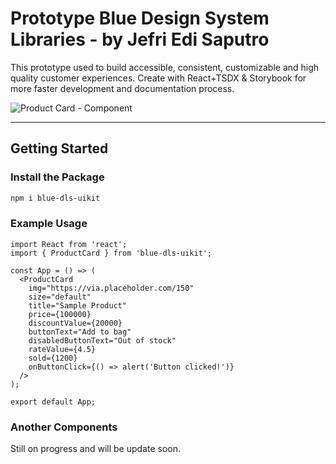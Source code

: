 # Prototype Blue Design System Libraries - by Jefri Edi Saputro
This prototype used to build accessible, consistent, customizable and high quality customer experiences. 
Create with React+TSDX & Storybook for more faster development and documentation process.

![Product Card - Component](https://i.ibb.co.com/B5YKWgCm/Product-Card-Package.png)

<hr />

## Getting Started

### Install the Package

```bash
npm i blue-dls-uikit
```

### Example Usage

```tsx
import React from 'react';
import { ProductCard } from 'blue-dls-uikit';

const App = () => (
  <ProductCard
    img="https://via.placeholder.com/150"
    size="default"
    title="Sample Product"
    price={100000}
    discountValue={20000}
    buttonText="Add to bag"
    disabledButtonText="Out of stock"
    rateValue={4.5}
    sold={1200}
    onButtonClick={() => alert('Button clicked!')}
  />
);

export default App;
```

### Another Components
Still on progress and will be update soon.